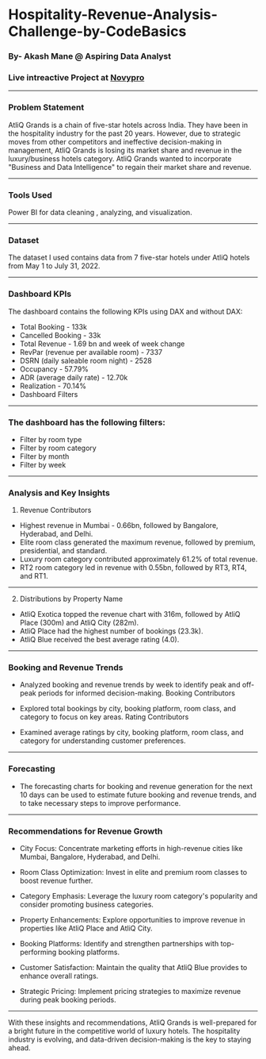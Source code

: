 # Hospitality-Revenue-Analysis-Challenge-by-CodeBasics
### By- Akash Mane @ Aspiring Data Analyst

### Live intreactive Project at [Novypro](https://www.novypro.com/project/hospitality-dashboard-power-bi-1) 
***

### Problem Statement
AtliQ Grands is a chain of five-star hotels across India. They have been in the hospitality industry for the past 20 years. However, due to strategic moves from other competitors and ineffective decision-making in management, AtliQ Grands is losing its market share and revenue in the luxury/business hotels category. AtliQ Grands wanted to incorporate "Business and Data Intelligence" to regain their market share and revenue.

***

### Tools Used
Power BI for data cleaning , analyzing, and visualization.
***
### Dataset
The dataset I used contains data from 7 five-star hotels under AtliQ hotels from May 1 to July 31, 2022.

***
### Dashboard KPIs
The dashboard contains the following KPIs using DAX and without DAX:

* Total Booking - 133k
* Cancelled Booking - 33k
* Total Revenue - 1.69 bn and week of week change
* RevPar (revenue per available room) - 7337
* DSRN (daily saleable room night) - 2528
* Occupancy - 57.79%
* ADR (average daily rate) - 12.70k
* Realization - 70.14%
* Dashboard Filters
***

### The dashboard has the following filters:
* Filter by room type
* Filter by room category
* Filter by month
* Filter by week
***
### Analysis and Key Insights
1. Revenue Contributors
* Highest revenue in Mumbai - 0.66bn, followed by Bangalore, Hyderabad, and Delhi.
* Elite room class generated the maximum revenue, followed by premium, presidential, and standard.
* Luxury room category contributed approximately 61.2% of total revenue.
* RT2 room category led in revenue with 0.55bn, followed by RT3, RT4, and RT1.
***

2. Distributions by Property Name
* AtliQ Exotica topped the revenue chart with 316m, followed by AtliQ Place (300m) and AtliQ City (282m).
* AtliQ Place had the highest number of bookings (23.3k).
* AtliQ Blue received the best average rating (4.0).

***
### Booking and Revenue Trends
* Analyzed booking and revenue trends by week to identify peak and off-peak periods for informed decision-making. Booking Contributors

* Explored total bookings by city, booking platform, room class, and category to focus on key areas. Rating Contributors

* Examined average ratings by city, booking platform, room class, and category for understanding customer preferences.
***
### Forecasting
* The forecasting charts for booking and revenue generation for the next 10 days can be used to estimate future booking and revenue trends, and to take necessary steps to improve performance.
***
### Recommendations for Revenue Growth
* City Focus: Concentrate marketing efforts in high-revenue cities like Mumbai, Bangalore, Hyderabad, and Delhi.

* Room Class Optimization: Invest in elite and premium room classes to boost revenue further.

* Category Emphasis: Leverage the luxury room category's popularity and consider promoting business categories.

* Property Enhancements: Explore opportunities to improve revenue in properties like AtliQ Place and AtliQ City.

* Booking Platforms: Identify and strengthen partnerships with top-performing booking platforms.

* Customer Satisfaction: Maintain the quality that AtliQ Blue provides to enhance overall ratings.

* Strategic Pricing: Implement pricing strategies to maximize revenue during peak booking periods.
***
With these insights and recommendations, AtliQ Grands is well-prepared for a bright future in the competitive world of luxury hotels. The hospitality industry is evolving, and data-driven decision-making is the key to staying ahead.
  


